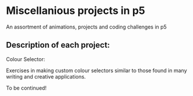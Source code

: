 # Miscellanious projects in p5
An assortment of animations, projects and coding challenges in p5

## Description of each project:

Colour Selector:

Exercises in making custom colour selectors similar to those found in many writing and creative applications.

To be continued!
